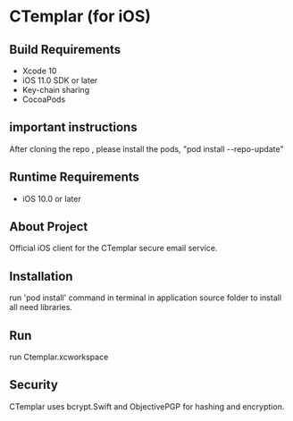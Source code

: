 # CTemplar (for iOS)

## Build Requirements
+ Xcode 10
+ iOS 11.0 SDK or later
+ Key-chain sharing
+ CocoaPods

## important instructions
After cloning the repo , please  install the pods, "pod install --repo-update"
 

## Runtime Requirements
+ iOS 10.0 or later

## About Project

Official iOS client for the CTemplar secure email service.

## Installation

run 'pod install' command in terminal in application source folder to install all need libraries.

## Run
run Ctemplar.xcworkspace

## Security
CTemplar uses bcrypt.Swift and ObjectivePGP for hashing and encryption.

